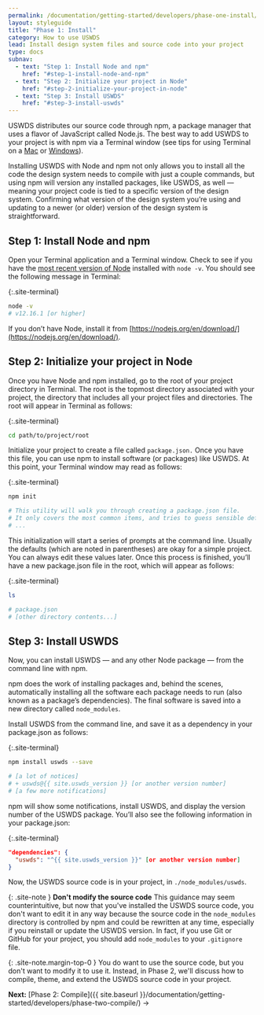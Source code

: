 ```yaml
---
permalink: /documentation/getting-started/developers/phase-one-install/
layout: styleguide
title: "Phase 1: Install"
category: How to use USWDS
lead: Install design system files and source code into your project
type: docs
subnav:
  - text: "Step 1: Install Node and npm"
    href: "#step-1-install-node-and-npm"
  - text: "Step 2: Initialize your project in Node"
    href: "#step-2-initialize-your-project-in-node"
  - text: "Step 3: Install USWDS"
    href: "#step-3-install-uswds"
---
```


USWDS distributes our source code through npm, a package manager that uses a flavor of JavaScript called Node.js. The best way to add USWDS to your project is with npm via a Terminal window (see tips for using Terminal on a [Mac](https://support.apple.com/guide/terminal/open-or-quit-terminal-apd5265185d-f365-44cb-8b09-71a064a42125/mac) or [Windows](https://www.microsoft.com/en-us/p/windows-terminal/9n0dx20hk701?rtc=1&activetab=pivot:overviewtab)). 

Installing USWDS with Node and npm not only allows you to install all the code the design system needs to compile with just a couple commands, but using npm will version any installed packages, like USWDS, as well — meaning your project code is tied to a specific version of the design system. Confirming what version of the design system you’re using and updating to a newer (or older) version of the design system is straightforward.

## Step 1: Install Node and npm
Open your Terminal application and a Terminal window. Check to see if you have the [most recent version of Node](https://github.com/uswds/uswds/blob/develop/.nvmrc) installed with `node -v`. You should see the following message in Terminal:

{:.site-terminal}
```bash
node -v
# v12.16.1 [or higher]
```

If you don’t have Node, install it from [https://nodejs.org/en/download/](https://nodejs.org/en/download/).

## Step 2: Initialize your project in Node
Once you have Node and npm installed, go to the root of your project directory in Terminal. The root is the topmost directory associated with your project, the directory that includes all your project files and directories. The root will appear in Terminal as follows:

{:.site-terminal}
```bash
cd path/to/project/root
```

Initialize your project to create a file called `package.json.` Once you have this file, you can use npm to install software (or packages) like USWDS. At this point, your Terminal window may read as follows:

{:.site-terminal}
```bash
npm init

# This utility will walk you through creating a package.json file.
# It only covers the most common items, and tries to guess sensible defaults.
# ...
```

This initialization will start a series of prompts at the command line. Usually the defaults (which are noted in parentheses) are okay for a simple project. You can always edit these values later. Once this process is finished, you’ll have a new package.json file in the root, which will appear as follows:

{:.site-terminal}
```bash
ls

# package.json
# [other directory contents...]
```

## Step 3: Install USWDS
Now, you can install USWDS — and any other Node package — from the command line with npm.

npm does the work of installing packages and, behind the scenes, automatically installing all the software each package needs to run (also known as a package’s dependencies). The final software is saved into a new directory called `node_modules`.

Install USWDS from the command line, and save it as a dependency in your package.json as follows:

{:.site-terminal}
```bash
npm install uswds --save

# [a lot of notices]
# + uswds@{{ site.uswds_version }} [or another version number]
# [a few more notifications]
```

npm will show some notifications, install USWDS, and display the version number of the USWDS package. You’ll also see the following information in your package.json:

{:.site-terminal}
```json
"dependencies": {
  "uswds": "^{{ site.uswds_version }}" [or another version number]
}
```

Now, the USWDS source code is in your project, in `./node_modules/uswds`.

{: .site-note }
**Don't modify the source code**
This guidance may seem counterintuitive, but now that you've installed the USWDS source code, you don't want to edit it in any way because the source code in the `node_modules` directory is controlled by npm and could be rewritten at any time, especially if you reinstall or update the USWDS version. In fact, if you use Git or GitHub for your project, you should add `node_modules` to your `.gitignore` file.

{: .site-note.margin-top-0 }
You do want to use the source code, but you don't want to modify it to use it. Instead, in Phase 2, we'll discuss how to compile, theme, and extend the USWDS source code in your project.

**Next:** [Phase 2: Compile]({{ site.baseurl }}/documentation/getting-started/developers/phase-two-compile/) →
